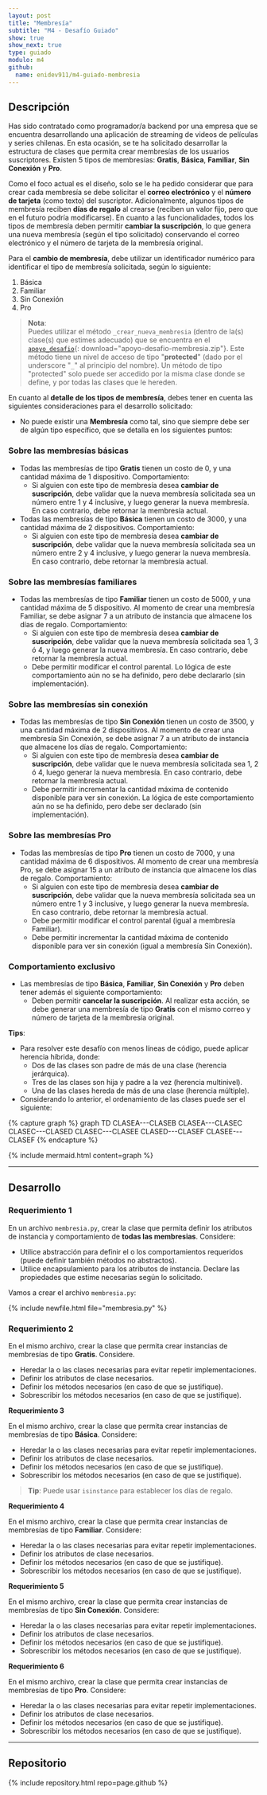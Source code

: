 ```yaml
---
layout: post
title: "Membresía"
subtitle: "M4 - Desafío Guiado"
show: true
show_next: true
type: guiado
modulo: m4
github:
  name: enidev911/m4-guiado-membresia
---
```


## Descripción

Has sido contratado como programador/a backend por una empresa que se encuentra desarrollando una aplicación de streaming de videos de películas y series chilenas. En esta ocasión, se te ha solicitado desarrollar la estructura de clases que permita crear membresías de los usuarios suscriptores. Existen 5 tipos de membresías: **Gratis**, **Básica**, **Familiar**, **Sin Conexión** y **Pro**.

Como el foco actual es el diseño, solo se le ha pedido considerar que para crear cada membresía se debe solicitar el **correo electrónico** y el **número de tarjeta** (como texto) del suscriptor. Adicionalmente, algunos tipos de membresía reciben **días de regalo** al crearse (reciben un valor fijo, pero que en el futuro podría modificarse). En cuanto a las funcionalidades, todos los tipos de membresía deben permitir **cambiar la suscripción**, lo que genera una nueva membresía (según el tipo solicitado) conservando el correo electrónico y el número de tarjeta de la membresía original.

Para el **cambio de membresía**, debe utilizar un identificador numérico para identificar el tipo de membresía solicitada, según lo siguiente:

1. Básica
2. Familiar
3. Sin Conexión
4. Pro

> **Nota**:<br>Puedes utilizar el método `_crear_nueva_membresia` (dentro de la(s) clase(s) que estimes adecuado) que se encuentra en el [`apoyo_desafio`](apoyo-desafio-membresia.zip){: download="apoyo-desafio-membresia.zip"}. Este método tiene un nivel de acceso de tipo "**protected**" (dado por el underscore "`_`" al principio del nombre). Un método de tipo "protected" solo puede ser accedido por la misma clase donde se define, y por todas las clases que le hereden.

En cuanto al **detalle de los tipos de membresía**, debes tener en cuenta las siguientes consideraciones para el desarrollo solicitado:

- No puede existir una **Membresía** como tal, sino que siempre debe ser de algún tipo específico, que se detalla en los siguientes puntos:

### Sobre las membresías básicas

- Todas las membresías de tipo **Gratis** tienen un costo de 0, y una cantidad máxima de 1 dispositivo. Comportamiento:
	- Si alguien con este tipo de membresía desea **cambiar de suscripción**, debe validar que la nueva membresía solicitada sea un número entre 1 y 4 inclusive, y luego generar la nueva membresía. En caso contrario, debe retornar la membresía actual.
- Todas las membresías de tipo **Básica** tienen un costo de 3000, y una cantidad máxima de 2 dispositivos. Comportamiento:
	- Si alguien con este tipo de membresía desea **cambiar de suscripción**, debe validar que la nueva membresía solicitada sea un número entre 2 y 4 inclusive, y luego generar la nueva membresía. En caso contrario, debe retornar la membresía actual.

### Sobre las membresías familiares

- Todas las membresías de tipo **Familiar** tienen un costo de 5000, y una cantidad máxima de 5 dispositivo. Al momento de crear una membresía Familiar, se debe asignar 7 a un atributo de instancia que almacene los días de regalo. Comportamiento:
	- Si alguien con este tipo de membresía desea **cambiar de suscripción**, debe validar que la nueva membresía solicitada sea 1, 3 ó 4, y luego generar la nueva membresía. En caso contrario, debe retornar la membresía actual.
	- Debe permitir modificar el control parental. Lo lógica de este comportamiento aún no se ha definido, pero debe declararlo (sin implementación).

### Sobre las membresías sin conexión

- Todas las membresías de tipo **Sin Conexión** tienen un costo de 3500, y una cantidad máxima de 2 dispositivos. Al momento de crear una membresía Sin Conexión, se debe asignar 7 a un atributo de instancia que almacene los días de regalo. Comportamiento:
	- Si alguien con este tipo de membresía desea **cambiar de suscripción**, debe validar que le nueva membresía solicitada sea 1, 2 ó 4, luego generar la nueva membresía. En caso contrario, debe retornar la membresía actual.
	- Debe permitir incrementar la cantidad máxima de contenido disponible para ver sin conexión. La lógica de este comportamiento aún no se ha definido, pero debe ser declarado (sin implementación).

### Sobre las membresías Pro

- Todas las membresías de tipo **Pro** tienen un costo de 7000, y una cantidad máxima de 6 dispositivos. Al momento de crear una membresía Pro, se debe asignar 15 a un atributo de instancia que almacene los días de regalo. Comportamiento:
	- Si alguien con este tipo de membresía desea **cambiar de suscripción**, debe validar que la nueva membresía solicitada sea un número entre 1 y 3 inclusive, y luego generar la nueva membresía. En caso contrario, debe retornar la membresía actual.
	- Debe permitir modificar el control parental (igual a membresía Familiar).
	- Debe permitir incrementar la cantidad máxima de contenido disponible para ver sin conexión (igual a membresía Sin Conexión).

### Comportamiento exclusivo

- Las membresías de tipo **Básica**, **Familiar**, **Sin Conexión** y **Pro** deben tener además el siguiente comportamiento:
	- Deben permitir **cancelar la suscripción**. Al realizar esta acción, se debe generar una membresía de tipo **Gratis** con el mismo correo y número de tarjeta de la membresía original.

**Tips**:

- Para resolver este desafío con menos líneas de código, puede aplicar herencia híbrida, donde:
	- Dos de las clases son padre de más de una clase (herencia jerárquica).
	- Tres de las clases son hija y padre a la vez (herencia multinivel).
	- Una de las clases hereda de más de una clase (herencia múltiple).
- Considerando lo anterior, el ordenamiento de las clases puede ser el siguiente:

{% capture graph %}
graph TD
    CLASEA---CLASEB
    CLASEA---CLASEC
    CLASEC---CLASED
    CLASEC---CLASEE
    CLASED---CLASEF
    CLASEE---CLASEF
{% endcapture %}

{% include mermaid.html content=graph %}

---

## Desarrollo

### Requerimiento 1

En un archivo `membresia.py`, crear la clase que permita definir los atributos de instancia y comportamiento de **todas las membresias**. Considere:

- Utilice abstracción para definir el o los comportamientos requeridos (puede definir también métodos no abstractos).
- Utilice encapsulamiento para los atributos de instancia. Declare las propiedades que estime necesarias según lo solicitado.

Vamos a crear el archivo `membresia.py`:

{% include newfile.html file="membresia.py" %}

### Requerimiento 2

En el mismo archivo, crear la clase que permita crear instancias de membresías de tipo **Gratis**. Considere.

- Heredar la o las clases necesarias para evitar repetir implementaciones.
- Definir los atributos de clase necesarios.
- Definir los métodos necesarios (en caso de que se justifique).
- Sobrescribir los métodos necesarios (en caso de que se justifique).

**Requerimiento 3**

En el mismo archivo, crear la clase que permita crear instancias de membresías de tipo **Básica**. Considere:
- Heredar la o las clases necesarias para evitar repetir implementaciones.
- Definir los atributos de clase necesarios.
- Definir los métodos necesarios (en caso de que se justifique).
- Sobrescribir los métodos necesarios (en caso de que se justifique).

> **Tip**: Puede usar `isinstance` para establecer los días de regalo.

**Requerimiento 4**

En el mismo archivo, crear la clase que permita crear instancias de membresías de tipo **Familiar**. Considere:

- Heredar la o las clases necesarias para evitar repetir implementaciones.
- Definir los atributos de clase necesarios.
- Definir los métodos necesarios (en caso de que se justifique).
- Sobrescribir los métodos necesarios (en caso de que se justifique).

**Requerimiento 5**

En el mismo archivo, crear la clase que permita crear instancias de membresías de tipo **Sin Conexión**. Considere:

- Heredar la o las clases necesarias para evitar repetir implementaciones.
- Definir los atributos de clase necesarios.
- Definir los métodos necesarios (en caso de que se justifique).
- Sobrescribir los métodos necesarios (en caso de que se justifique).

**Requerimiento 6**

En el mismo archivo, crear la clase que permita crear instancias de membresías de tipo **Pro**. Considere:

- Heredar la o las clases necesarias para evitar repetir implementaciones.
- Definir los atributos de clase necesarios.
- Definir los métodos necesarios (en caso de que se justifique).
- Sobrescribir los métodos necesarios (en caso de que se justifique).

---

## Repositorio

{% include repository.html repo=page.github %}

